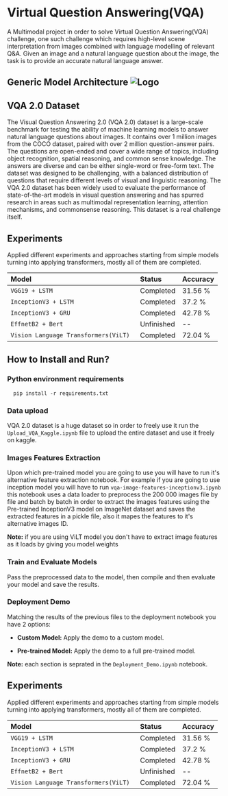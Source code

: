 
# Virtual Question Answering(VQA)

A Multimodal project in  order to solve Virtual Question Answering(VQA) challenge, one such challenge which requires high-level scene interpretation from images combined with language modelling of relevant Q&A. Given an image and a natural language question about the image, the task is to provide an accurate natural language answer.


## Generic Model Architecture ![Logo]([https://camo.githubusercontent.com/5d485ae752f73ada4573280e09581e5d442add97ce67bc9b2d290c1a1a94eb80/687474703a2f2f692e696d6775722e636f6d2f327a4a30396d512e706e67](https://drive.google.com/file/d/1Vei6kJ_y2YHBNUZSs043wJWhi-SbzJ5-/view?usp=sharing))







## VQA 2.0 Dataset

The Visual Question Answering 2.0 (VQA 2.0) dataset is a large-scale benchmark for testing the ability of machine learning models to answer natural language questions about images. It contains over 1 million images from the COCO dataset, paired with over 2 million question-answer pairs. The questions are open-ended and cover a wide range of topics, including object recognition, spatial reasoning, and common sense knowledge. The answers are diverse and can be either single-word or free-form text. The dataset was designed to be challenging, with a balanced distribution of questions that require different levels of visual and linguistic reasoning. The VQA 2.0 dataset has been widely used to evaluate the performance of state-of-the-art models in visual question answering and has spurred research in areas such as multimodal representation learning, attention mechanisms, and commonsense reasoning. This dataset is a real challenge itself.
## Experiments

Applied different experiments and approaches starting from simple models turning into applying transformers, mostly all of them are completed.

| Model                                   |  Status     | Accuracy  |
| :--------                               | :-------    | :-------  |
| `VGG19 + LSTM`                          | Completed   | 31.56 %   |
| `InceptionV3 + LSTM`                    | Completed   | 37.2 %    |
| `InceptionV3 + GRU`                     | Completed   | 42.78 %   |
| `EffnetB2 + Bert`                       | Unfinished  | --        |
| `Vision Language Transformers(ViLT) `   | Completed   | 72.04 %   |

## How to Install and Run?

### Python environment requirements

```
  pip install -r requirements.txt
```

### Data upload

VQA 2.0 dataset is a huge dataset so in order to freely use it run the `Upload_VQA_Kaggle.ipynb` file to upload the entire dataset and use it freely on kaggle.


### Images Features Extraction

Upon which pre-trained model you are going to use you will have to run it's alternative feature extraction notebook. For example if you are going to use inception model you will have to run `vqa-image-features-inceptionv3.ipynb` this notebook uses a data loader to preprocess the 200 000 images file by file and batch by batch in order to extract the images features using the Pre-trained InceptionV3 model on ImageNet dataset and saves the extracted features in a pickle file, also it mapes the features to it's alternative images ID.

**Note:** if you are using ViLT model you don't have to extract image features as it loads by giving you model weights


### Train and Evaluate Models

Pass the preprocessed data to the model, then compile and then evaluate your model and save the results.

### Deployment Demo

Matching the results of the previous files to the deployment notebook you have 2 options:

-   **Custom Model:** Apply the demo to a custom model.

-   **Pre-trained Model:** Apply the demo to a full pre-trained model.

**Note:** each section is seprated in the `Deployment_Demo.ipynb` notebook.
## Experiments

Applied different experiments and approaches starting from simple models turning into applying transformers, mostly all of them are completed.

| Model                                   |  Status     | Accuracy  |
| :--------                               | :-------    | :-------  |
| `VGG19 + LSTM`                          | Completed   | 31.56 %   |
| `InceptionV3 + LSTM`                    | Completed   | 37.2 %    |
| `InceptionV3 + GRU`                     | Completed   | 42.78 %   |
| `EffnetB2 + Bert`                       | Unfinished  | --        |
| `Vision Language Transformers(ViLT) `   | Completed   | 72.04 %   |
